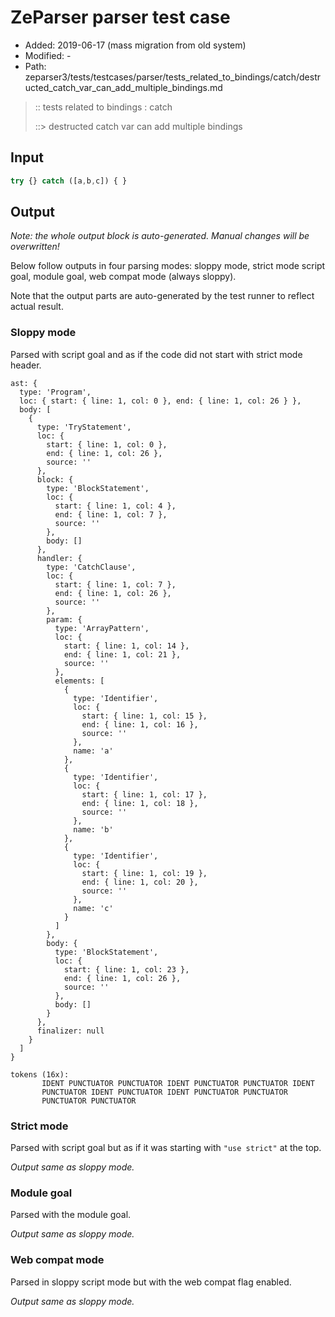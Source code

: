 # ZeParser parser test case

- Added: 2019-06-17 (mass migration from old system)
- Modified: -
- Path: zeparser3/tests/testcases/parser/tests_related_to_bindings/catch/destructed_catch_var_can_add_multiple_bindings.md

> :: tests related to bindings : catch
>
> ::> destructed catch var can add multiple bindings

## Input

`````js
try {} catch ([a,b,c]) { }
`````

## Output

_Note: the whole output block is auto-generated. Manual changes will be overwritten!_

Below follow outputs in four parsing modes: sloppy mode, strict mode script goal, module goal, web compat mode (always sloppy).

Note that the output parts are auto-generated by the test runner to reflect actual result.

### Sloppy mode

Parsed with script goal and as if the code did not start with strict mode header.

`````
ast: {
  type: 'Program',
  loc: { start: { line: 1, col: 0 }, end: { line: 1, col: 26 } },
  body: [
    {
      type: 'TryStatement',
      loc: {
        start: { line: 1, col: 0 },
        end: { line: 1, col: 26 },
        source: ''
      },
      block: {
        type: 'BlockStatement',
        loc: {
          start: { line: 1, col: 4 },
          end: { line: 1, col: 7 },
          source: ''
        },
        body: []
      },
      handler: {
        type: 'CatchClause',
        loc: {
          start: { line: 1, col: 7 },
          end: { line: 1, col: 26 },
          source: ''
        },
        param: {
          type: 'ArrayPattern',
          loc: {
            start: { line: 1, col: 14 },
            end: { line: 1, col: 21 },
            source: ''
          },
          elements: [
            {
              type: 'Identifier',
              loc: {
                start: { line: 1, col: 15 },
                end: { line: 1, col: 16 },
                source: ''
              },
              name: 'a'
            },
            {
              type: 'Identifier',
              loc: {
                start: { line: 1, col: 17 },
                end: { line: 1, col: 18 },
                source: ''
              },
              name: 'b'
            },
            {
              type: 'Identifier',
              loc: {
                start: { line: 1, col: 19 },
                end: { line: 1, col: 20 },
                source: ''
              },
              name: 'c'
            }
          ]
        },
        body: {
          type: 'BlockStatement',
          loc: {
            start: { line: 1, col: 23 },
            end: { line: 1, col: 26 },
            source: ''
          },
          body: []
        }
      },
      finalizer: null
    }
  ]
}

tokens (16x):
       IDENT PUNCTUATOR PUNCTUATOR IDENT PUNCTUATOR PUNCTUATOR IDENT
       PUNCTUATOR IDENT PUNCTUATOR IDENT PUNCTUATOR PUNCTUATOR
       PUNCTUATOR PUNCTUATOR
`````

### Strict mode

Parsed with script goal but as if it was starting with `"use strict"` at the top.

_Output same as sloppy mode._

### Module goal

Parsed with the module goal.

_Output same as sloppy mode._

### Web compat mode

Parsed in sloppy script mode but with the web compat flag enabled.

_Output same as sloppy mode._
